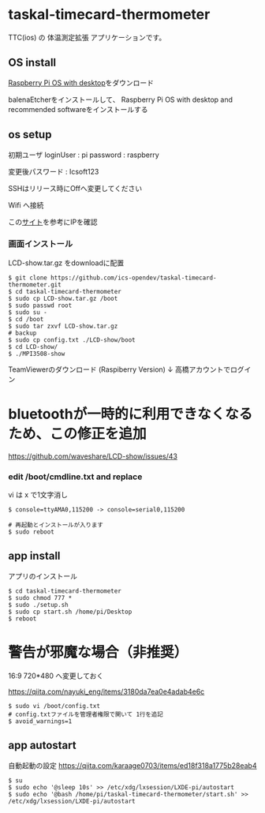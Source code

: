 taskal-timecard-thermometer
===

TTC(ios) の 体温測定拡張 アプリケーションです。

## OS install

[Raspberry Pi OS with desktop](https://www.raspberrypi.org/software/)をダウンロード

balenaEtcherをインストールして、
Raspberry Pi OS with desktop and recommended softwareをインストールする

## os setup

初期ユーザ
 loginUser : pi
 password  : raspberry

変更後パスワード : Icsoft123

SSHはリリース時にOffへ変更してください

Wifi へ接続

この[サイト](http://www.openspc2.org/reibun/RaspberryPI/OS/Raspbian/etc/0002/index.html)を参考にIPを確認


### 画面インストール

LCD-show.tar.gz をdownloadに配置

```
$ git clone https://github.com/ics-opendev/taskal-timecard-thermometer.git
$ cd taskal-timecard-thermometer
$ sudo cp LCD-show.tar.gz /boot
$ sudo passwd root
$ sudo su -
$ cd /boot
$ sudo tar zxvf LCD-show.tar.gz
# backup
$ sudo cp config.txt ./LCD-show/boot
$ cd LCD-show/
$ ./MPI3508-show
```

TeamViewerのダウンロード (Raspiberry Version)
↓
高橋アカウントでログイン

# bluetoothが一時的に利用できなくなるため、この修正を追加
https://github.com/waveshare/LCD-show/issues/43

### edit /boot/cmdline.txt and replace

vi は x で1文字消し

```
$ console=ttyAMA0,115200 -> console=serial0,115200
```


```
# 再起動とインストールが入ります
$ sudo reboot
```


## app install

アプリのインストール
```
$ cd taskal-timecard-thermometer
$ sudo chmod 777 *
$ sudo ./setup.sh
$ sudo cp start.sh /home/pi/Desktop
$ reboot
```

# 警告が邪魔な場合（非推奨）

16:9 720*480 へ変更しておく

https://qiita.com/nayuki_eng/items/3180da7ea0e4adab4e6c

```
$ sudo vi /boot/config.txt
# config.txtファイルを管理者権限で開いて 1行を追記
$ avoid_warnings=1
```


## app autostart

自動起動の設定
https://qiita.com/karaage0703/items/ed18f318a1775b28eab4

```
$ su
$ sudo echo '@sleep 10s' >> /etc/xdg/lxsession/LXDE-pi/autostart
$ sudo echo '@bash /home/pi/taskal-timecard-thermometer/start.sh' >> /etc/xdg/lxsession/LXDE-pi/autostart
```

